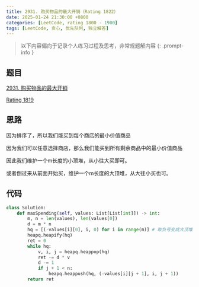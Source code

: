 ```yaml
---
title: 2931. 购买物品的最大开销（Rating 1822）
date: 2025-01-24 21:30:00 +0800
categories: [LeetCode, rating 1800 - 1900]
tags: [LeetCode, 贪心, 优先队列, 独立解答]
---
```


> 以下内容偏向于记录个人练习过程及思考，非常规题解内容
{: .prompt-info }

## 题目

[2931. 购买物品的最大开销](https://leetcode.cn/problems/maximum-spending-after-buying-items)

[Rating 1819](https://zerotrac.github.io/leetcode_problem_rating/#/)

## 思路

因为排序了，所以我们能买到每个商店的最小价值商品

因为我们可以任意选择商店，那么我们能买到所有剩余商品中的最小价值商品

因此我们维护一个m长度的小顶堆，从小往大买即可。

或者倒过来从前面开始买，维护一个m长度的大顶堆，从大往小买也可。

## 代码

```python
class Solution:
    def maxSpending(self, values: List[List[int]]) -> int:
        m, n = len(values), len(values[0])
        d = m * n
        hq = [(-values[i][0], i, 0) for i in range(m)] # 取负号变成大顶堆
        heapq.heapify(hq)
        ret = 0
        while hq:
            v, i, j = heapq.heappop(hq)
            ret -= d * v
            d -= 1
            if j + 1 < n:
                heapq.heappush(hq, (-values[i][j + 1], i, j + 1))
        return ret
```